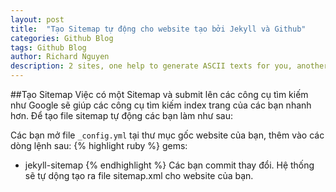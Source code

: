 ```yaml
---
layout: post
title:  "Tạo Sitemap tự động cho website tạo bởi Jekyll và Github"
categories: Github Blog
tags: Github Blog
author: Richard Nguyen
description: 2 sites, one help to generate ASCII texts for you, another have lots of ASCII pics.
---
```

##Tạo Sitemap
Việc có một Sitemap và submit lên các công cụ tìm kiếm như Google sẽ giúp các công cụ tìm kiếm index trang của các bạn nhanh hơn. Để tạo file sitemap tự động các bạn làm như sau:

Các bạn mở file `_config.yml` tại thư mục gốc website của bạn, thêm vào các dòng lệnh sau:
{% highlight ruby %}
gems: 
  - jekyll-sitemap
{% endhighlight %}
Các bạn commit thay đổi. Hệ thống sẽ tự dộng tạo ra file sitemap.xml cho website của bạn.